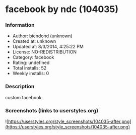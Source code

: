 # facebook by ndc (104035)

### Information
- Author: biendond (unknown)
- Created at: unknown
- Updated at: 8/3/2014, 4:25:22 PM
- License: NO-REDISTRIBUTION
- Category: facebook
- Rating: undefined
- Total installs: 52
- Weekly installs: 0


### Description
custom facebook


### Screenshots (links to userstyles.org)
![https://userstyles.org/style_screenshots/104035-after.png](https://userstyles.org/style_screenshots/104035-after.png)



